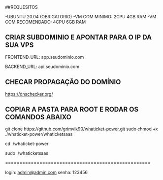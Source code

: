 ##REQUESITOS 

-UBUNTU 20.04 (OBRIGATORIO)
-VM COM MINIMO: 2CPU 4GB RAM
-VM COM RECOMENDADO: 4CPU 6GB RAM


## CRIAR SUBDOMINIO E APONTAR PARA O IP DA SUA VPS ##

FRONTEND_URL: app.seudominio.com

BACKEND_URL:  api.seudominio.com

## CHECAR PROPAGAÇÃO DO DOMÍNIO ##

https://dnschecker.org/

## COPIAR A PASTA PARA ROOT E RODAR OS COMANDOS ABAIXO ##
git clone https://github.com/grimvik90/whaticket-power.git
sudo chmod +x ./whaticket-power/whaticketsaas

cd ./whaticket-power

sudo ./whaticketsaas

===================================================

login: admin@admin.com
senha: 123456
